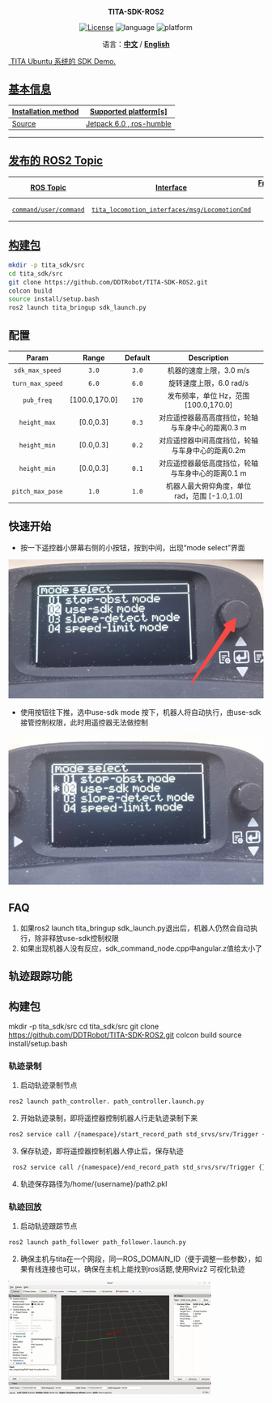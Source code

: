 <p align="center"><strong>TITA-SDK-ROS2</strong></p>
<p align="center"><a href="https://github.com/DDTRobot/TITA-SDK-ROS2/blob/main/LICENSE"><img alt="License" src="https://img.shields.io/badge/License-Apache%202.0-orange"/></a>
<img alt="language" src="https://img.shields.io/badge/language-c++-red"/>
<img alt="platform" src="https://img.shields.io/badge/platform-linux-l"/>
</p>
<p align="center">
    语言：<a href="./docs/docs_cn/README_CN.md"><strong>中文</strong></a> / <a href="/README.md"><strong>English</strong>
</p>

​	TITA Ubuntu 系统的 SDK Demo.

## 基本信息

| Installation method | Supported platform[s]    |
| ------------------- | ------------------------ |
| Source              | Jetpack 6.0 , ros-humble |

------

## 发布的 ROS2 Topic

|       ROS Topic        |                   Interface                    | Frame ID |    Description    |
| :--------------------: | :--------------------------------------------: | :------: | :---------------: |
| `command/user/command` | `tita_locomotion_interfaces/msg/LocomotionCmd` |  `cmd`   | 用户 SDK 控制指令 |

## 构建包

```bash
mkdir -p tita_sdk/src
cd tita_sdk/src
git clone https://github.com/DDTRobot/TITA-SDK-ROS2.git
colcon build
source install/setup.bash
ros2 launch tita_bringup sdk_launch.py
```

## 配置 

|       Param       |      Range      | Default |                    Description                     |
| :---------------: | :-------------: | :-----: | :------------------------------------------------: |
|  `sdk_max_speed`  |      `3.0`      |  `3.0`  |              机器的速度上限，3.0 m/s                  |
| `turn_max_speed`  |      `6.0`      |  `6.0`  |              旋转速度上限，6.0 rad/s                  |
|  `pub_freq`       |  [100.0,170.0]  |  `170`  | 发布频率，单位 Hz，范围 [100.0,170.0]                  |    
| `height_max` | [0.0,0.3]     |  `0.3`  |  对应遥控器最高高度挡位，轮轴与车身中心的距离0.3 m                              |
| `height_min`     |  [0.0,0.3]          |  `0.2`  |    对应遥控器中间高度挡位，轮轴与车身中心的距离0.2m                         |
| `height_min` |   [0.0,0.3]   |  `0.1`  |    对应遥控器最低高度挡位，轮轴与车身中心的距离0.1 m                     |
|`pitch_max_pose`|   `1.0`  |  `1.0`  | 机器人最大俯仰角度，单位 rad，范围 [-1.0,1.0] |
## 快速开始

* 按一下遥控器小屏幕右侧的小按钮，按到中间，出现“mode select”界面

![/tita_select_mode](../img/1280X1280_1.PNG)

* 使用按钮往下推，选中use-sdk mode 按下，机器人将自动执行，由use-sdk 接管控制权限，此时用遥控器无法做控制

![/tita_select_mode](../img/1280X1280%20_2.PNG)

## FAQ

1. 如果ros2 launch tita_bringup sdk_launch.py退出后，机器人仍然会自动执行，除非释放use-sdk控制权限
2. 如果出现机器人没有反应，sdk_command_node.cpp中angular.z值给太小了




## 轨迹跟踪功能

## 构建包
mkdir -p tita_sdk/src
cd tita_sdk/src
git clone https://github.com/DDTRobot/TITA-SDK-ROS2.git
colcon build
source install/setup.bash

### 轨迹录制 
1. 启动轨迹录制节点
```bash
ros2 launch path_controller. path_controller.launch.py
```
2. 开始轨迹录制，即将遥控器控制机器人行走轨迹录制下来
```bash
ros2 service call /{namespace}/start_record_path std_srvs/srv/Trigger {}
```
3. 保存轨迹，即将遥控器控制机器人停止后，保存轨迹
```bash 
 ros2 service call /{namespace}/end_record_path std_srvs/srv/Trigger {}
```
4. 轨迹保存路径为/home/{username}/path2.pkl
### 轨迹回放
1. 启动轨迹跟踪节点
```bash
ros2 launch path_follower path_follower.launch.py
```
2. 确保主机与tita在一个网段，同一ROS_DOMAIN_ID（便于调整一些参数），如果有线连接也可以，确保在主机上能找到ros话题,使用Rviz2 可视化轨迹

![path_follower](../img/path_follower.gif)
